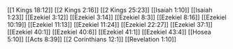 [[1 Kings 18:12]]
[[2 Kings 2:16]]
[[2 Kings 25:23]]
[[Isaiah 1:10]]
[[Isaiah 1:23]]
[[Ezekiel 3:12]]
[[Ezekiel 3:14]]
[[Ezekiel 8:3]]
[[Ezekiel 8:16]]
[[Ezekiel 10:19]]
[[Ezekiel 11:13]]
[[Ezekiel 11:24]]
[[Ezekiel 22:27]]
[[Ezekiel 37:1]]
[[Ezekiel 40:1]]
[[Ezekiel 40:6]]
[[Ezekiel 41:1]]
[[Ezekiel 43:4]]
[[Hosea 5:10]]
[[Acts 8:39]]
[[2 Corinthians 12:1]]
[[Revelation 1:10]]
